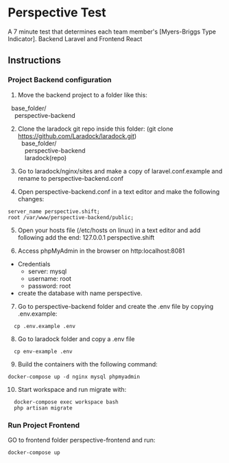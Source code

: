 # Perspective Test
A 7 minute test that determines each team member's [Myers-Briggs Type Indicator]. Backend Laravel and Frontend React

## Instructions

### Project Backend configuration
1. Move the backend project to a folder like this:<br />

&nbsp;&nbsp;base_folder/ <br />
&nbsp;&nbsp;&nbsp;&nbsp;perspective-backend

2. Clone the laradock git repo inside this folder:
(git clone https://github.com/Laradock/laradock.git)<br />
&nbsp;&nbsp;base_folder/ <br />
&nbsp;&nbsp;&nbsp;&nbsp;perspective-backend<br />
&nbsp;&nbsp;&nbsp;&nbsp;laradock(repo)

3. Go to laradock/nginx/sites and make a copy of laravel.conf.example and rename to perspective-backend.conf

4. Open perspective-backend.conf in a text editor and make the following changes:
 ```
server_name perspective.shift;
root /var/www/perspective-backend/public;
 ```

5. Open your hosts file (/etc/hosts on linux) in a text editor and add following add the end:
127.0.0.1 perspective.shift

6. Access phpMyAdmin in the browser on http:localhost:8081
  - Credentials
    - server: mysql
    - username: root
    - password: root
  - create the database with name perspective.

7. Go to perspective-backend folder and create the .env file by copying .env.example:
```
  cp .env.example .env
```

8. Go to laradock folder and copy a .env file
```
  cp env-example .env
```

9. Build the containers with the following command:
```
docker-compose up -d nginx mysql phpmyadmin
```

10. Start workspace and run migrate with:
```
  docker-compose exec workspace bash
  php artisan migrate
```

### Run Project Frontend
  GO to frontend folder perspective-frontend and run:
```
docker-compose up
```
